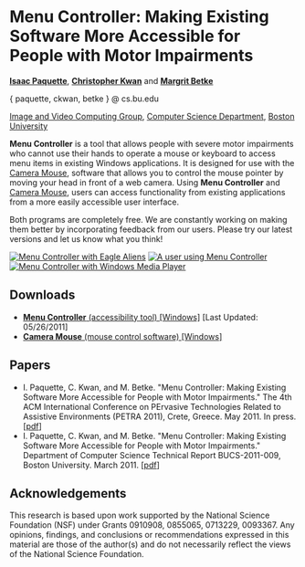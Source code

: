 # Menu Controller: Making Existing Software More Accessible for People with Motor Impairments

[**Isaac Paquette**](https://github.com/isaacpaquette), [**Christopher Kwan**](http://cs-people.bu.edu/ckwan/) and [**Margrit Betke**](http://www.cs.bu.edu/~betke/)

{ paquette, ckwan, betke } @ cs.bu.edu

[Image and Video Computing Group](http://www.cs.bu.edu/groups/ivc/), [Computer Science Department](http://www.cs.bu.edu/), [Boston University](http://www.bu.edu/)

**Menu Controller** is a tool that allows people with severe motor impairments who cannot use their hands to operate a mouse or keyboard to access menu items in existing Windows applications. It is designed for use with the [Camera Mouse](http://cameramouse.bu.edu/), software that allows you to control the mouse pointer by moving your head in front of a web camera. Using **Menu Controller** and [Camera Mouse](http://cameramouse.bu.edu/), users can access functionality from existing applications from a more easily accessible user interface.

Both programs are completely free. We are constantly working on making them better by incorporating feedback from our users. Please try our latest versions and let us know what you think!

[![Menu Controller with Eagle Aliens](http://cs-people.bu.edu/ckwan/menucontroller/MCAliens25.png)](http://cs-people.bu.edu/ckwan/menucontroller/MCAliens.png) [![A user using Menu Controller](http://cs-people.bu.edu/ckwan/menucontroller/MCUser25.png)](http://cs-people.bu.edu/ckwan/menucontroller/MCUser.png) [![Menu Controller with Windows Media Player](http://cs-people.bu.edu/ckwan/menucontroller/MCWMP25.png)](http://cs-people.bu.edu/ckwan/menucontroller/MCWMP.png)

## Downloads

*   [**Menu Controller** (accessibility tool) [Windows]](http://cs-people.bu.edu/ckwan/menucontroller/MenuControllerInstaller.zip) [Last Updated: 05/26/2011]
*   [**Camera Mouse** (mouse control software) [Windows]](http://cameramouse.bu.edu/)

## Papers

*   I. Paquette, C. Kwan, and M. Betke. "Menu Controller: Making Existing Software More Accessible for People with Motor Impairments." The 4th ACM International Conference on PErvasive Technologies Related to Assistive Environments (PETRA 2011), Crete, Greece. May 2011. In press. [[pdf](http://www.cs.bu.edu/techreports/pdf/2011-009-menu-controller.pdf)]
*   I. Paquette, C. Kwan, and M. Betke. "Menu Controller: Making Existing Software More Accessible for People with Motor Impairments." Department of Computer Science Technical Report BUCS-2011-009, Boston University. March 2011. [[pdf](http://www.cs.bu.edu/techreports/pdf/2011-009-menu-controller.pdf)]

## Acknowledgements

This research is based upon work supported by the National Science Foundation (NSF) under Grants 0910908, 0855065, 0713229, 0093367. Any opinions, findings, and conclusions or recommendations expressed in this material are those of the author(s) and do not necessarily reflect the views of the National Science Foundation.
